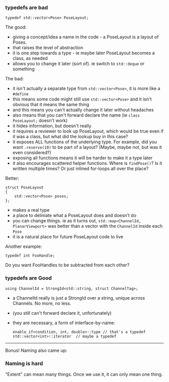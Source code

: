 ### typedefs are bad

    typedef std::vector<Pose> PoseLayout;
    
The good:
- giving a concept/idea a name in the code - a PoseLayout is a layout of Poses.
- that raises the level of abstraction
- it is one step towards a type - ie maybe later PoseLayout becomes a class, as needed
- allows you to change it later (sort of). ie switch to `std::deque` or something

The bad:
- it isn't actually a separate type from `std::vector<Pose>`, it is more like a `#define`
- this means some code might still use `std::vector<Pose>` and it isn't obvious that it means the same thing
- and this means you can't actually change it later without headaches
- also means that you can't forward declare the name (ie `class PoseLayout;` doesn't work)
- it hides information, but doesn't really
- it requires a reviewer to look up PoseLayout, which would be true even if it was a class, but what did the lookup buy in this case?
- it exposes ALL functions of the underlying type.  For example, did you want `.reserve(10)` to be part of a layout?
(Maybe, maybe not, but was it even considered?)
- exposing all functions means it will be harder to make it a type later
- it also encourages scattered helper functions.  Where is `findPose()`?  Is it written multiple times? Or just inlined for-loops all over the place?

Better:

    struct PoseLayout
    {
        std::vector<Pose> poses;
    };
    
- makes a real type
- a place to deliniate what a PoseLayout does and doesn't do
- you can change things. ie as it turns out, `std::map<ChannelId, PlanarViewport>` was better than a vector with the `ChannelId` inside each `Pose`
- it is a natural place for future PoseLayout code to live

Another example:

    typedef int FooHandle;
    
Do you want FooHandles to be subtracted from each other?

### typedefs are Good

    using ChannelId = StrongId<std::string, struct ChannelTag>;

- a ChannelId really is just a StrongId over a string, unique across Channels.  No more, no less.
- (you still can't forward declare it, unfortunately)
- they are necessary, a form of interface-by-name:

    `enable_if<condition, int, double>::type // that's a typedef`  
    `std::vector<int>::iterator  // maybe a typedef`

---

Bonus! Naming also came up:


### Naming is hard

"Extent" can mean many things.  Once we use it, it can only mean one thing.

